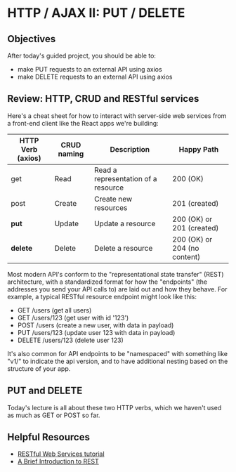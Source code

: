 # HTTP / AJAX II: PUT / DELETE

## Objectives
After today's guided project, you should be able to:
* make PUT requests to an external API using axios
* make DELETE requests to an external API using axios

## Review: HTTP, CRUD and RESTful services
Here's a cheat sheet for how to interact with server-side web services from a front-end client like the React apps we're building:

| HTTP Verb (axios) | CRUD naming      | Description                         | Happy Path                   |
|-------------------|------------------|-------------------------------------|------------------------------|
| get               | Read             | Read a representation of a resource | 200 (OK)                     |
| post              | Create           | Create new resources                | 201 (created)                |
| **put**               | Update           | Update a resource                   | 200 (OK) or 201 (created)    |
| **delete**            | Delete           | Delete a resource                   | 200 (OK) or 204 (no content) |

Most modern API's conform to the "representational state transfer" (REST) architecture, with a standardized format for how the "endpoints" (the addresses you send your API calls to) are laid out and how they behave. For example, a typical RESTful resource endpoint might look like this:

* GET /users        (get all users)
* GET /users/123    (get user with id '123')
* POST /users       (create a new user, with data in payload)
* PUT /users/123    (update user 123 with data in payload)
* DELETE /users/123 (delete user 123)

It's also common for API endpoints to be "namespaced" with something like "v1/" to indicate the api version, and to have additional nesting based on the structure of your app.

## PUT and DELETE
Today's lecture is all about these two HTTP verbs, which we haven't used as much as GET or POST so far. 

## Helpful Resources
* [RESTful Web Services tutorial](https://www.tutorialspoint.com/restful/restful_introduction.htm)
* [A Brief Introduction to REST](https://www.infoq.com/articles/rest-introduction/)
